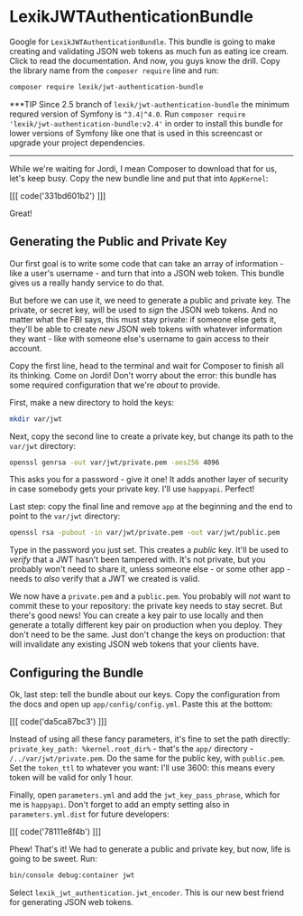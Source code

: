# LexikJWTAuthenticationBundle

Google for `LexikJWTAuthenticationBundle`. This bundle is going to make creating and
validating JSON web tokens as much fun as eating ice cream. Click to read the
documentation. And now, you guys know the drill. Copy the library name from the
`composer require` line and run:

```bash
composer require lexik/jwt-authentication-bundle
```

***TIP
Since 2.5 branch of `lexik/jwt-authentication-bundle` the minimum requred version of
Symfony is `^3.4|^4.0`. Run `composer require 'lexik/jwt-authentication-bundle:v2.4'`
in order to install this bundle for lower versions of Symfony like one that is used in
this screencast or upgrade your project dependencies.
***

While we're waiting for Jordi, I mean Composer to download that for us, let's keep
busy. Copy the new bundle line and put that into `AppKernel`:

[[[ code('331bd601b2') ]]]

Great!

## Generating the Public and Private Key

Our first goal is to write some code that can take an array of information - like
a user's username - and turn that into a JSON web token. This bundle gives us a
really handy service to do that. 

But before we can use it, we need to generate a public and private key. The private,
or secret key, will be used to *sign* the JSON web tokens. And no matter what the FBI
says, this must stay private: if someone else gets it, they'll be able to create
*new* JSON web tokens with whatever information they want - like with someone else's
username to gain access to their account. 

Copy the first line, head to the terminal and wait for Composer to finish all its
thinking. Come on Jordi! Don't worry about the error: this bundle has some required
configuration that we're *about* to provide.

First, make a new directory to hold the keys:

```bash
mkdir var/jwt
```

Next, copy the second line to create a private key, but change its path to the
`var/jwt` directory:

```bash
openssl genrsa -out var/jwt/private.pem -aes256 4096
```

This asks you for a password - give it one! It adds another layer of security in case
somebody gets your private key. I'll use `happyapi`. Perfect!

Last step: copy the final line and remove `app` at the beginning and the end to point
to the `var/jwt` directory:

```bash
openssl rsa -pubout -in var/jwt/private.pem -out var/jwt/public.pem
```

Type in the password you just set. This creates a *public* key. It'll be used to
*verify* that a JWT hasn't been tampered with. It's not private, but you probably
won't need to share it, unless someone else - or some other app - needs to *also*
verify that a JWT we created is valid.

We now have a `private.pem` and a `public.pem`. You probably will *not* want to commit
these to your repository: the private key needs to stay secret. But there's good news!
You can create a key pair to use locally and then generate a totally different key
pair on production when you deploy. They don't need to be the same. Just don't change
the keys on production: that will invalidate any existing JSON web tokens that your
clients have.

## Configuring the Bundle

Ok, last step: tell the bundle about our keys. Copy the configuration from the docs
and open up `app/config/config.yml`. Paste this at the bottom:

[[[ code('da5ca87bc3') ]]]

Instead of using all these fancy parameters, it's fine to set the path directly:
`private_key_path: %kernel.root_dir%` - that's the `app/` directory - `/../var/jwt/private.pem`.
Do the same for the public key, with `public.pem`. Set the `token_ttl` to whatever
you want: I'll use 3600: this means every token will be valid for only 1 hour.

Finally, open `parameters.yml` and add the `jwt_key_pass_phrase`, which for me is
`happyapi`. Don't forget to add an empty setting also in `parameters.yml.dist`
for future developers:

[[[ code('78111e8f4b') ]]]

Phew! That's it! We had to generate a public and private key, but now, life is going
to be sweet. Run:

```bash
bin/console debug:container jwt
```

Select `lexik_jwt_authentication.jwt_encoder`. This is our new best friend for generating
JSON web tokens.
